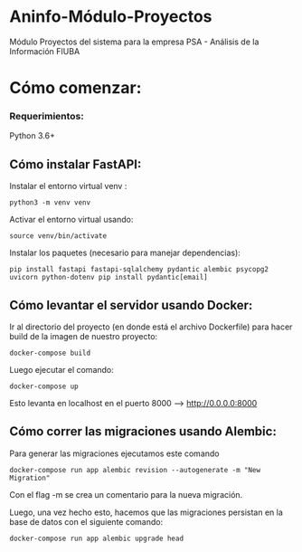 # Aninfo-Módulo-Proyectos
Módulo Proyectos del sistema para la empresa PSA - Análisis de la Información FIUBA

# Cómo comenzar:

### Requerimientos:
Python 3.6+

## Cómo instalar FastAPI:
Instalar el entorno virtual venv :
```
python3 -m venv venv
```
Activar el entorno virtual usando:
```
source venv/bin/activate
```
Instalar los paquetes (necesario para manejar dependencias):
```
pip install fastapi fastapi-sqlalchemy pydantic alembic psycopg2 uvicorn python-dotenv pip install pydantic[email]
```

## Cómo levantar el servidor usando Docker:

Ir al directorio del proyecto (en donde está el archivo Dockerfile) para hacer build de la imagen de nuestro proyecto:

```
docker-compose build
```

Luego ejecutar el comando:
```
docker-compose up
```

Esto levanta en localhost en el puerto 8000 --> http://0.0.0.0:8000

## Cómo correr las migraciones usando Alembic:
Para generar las migraciones ejecutamos este comando

```
docker-compose run app alembic revision --autogenerate -m "New Migration"
```

Con el flag -m se crea un comentario para la nueva migración.

Luego, una vez hecho esto, hacemos que las migraciones persistan en la base de datos con el siguiente comando:
```
docker-compose run app alembic upgrade head
```